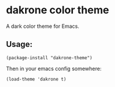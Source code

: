 # dakrone color theme

A dark color theme for Emacs.

## Usage:

```emacs-lisp
(package-install "dakrone-theme")
```

Then in your emacs config somewhere:

```emacs-lisp
(load-theme 'dakrone t)
```
